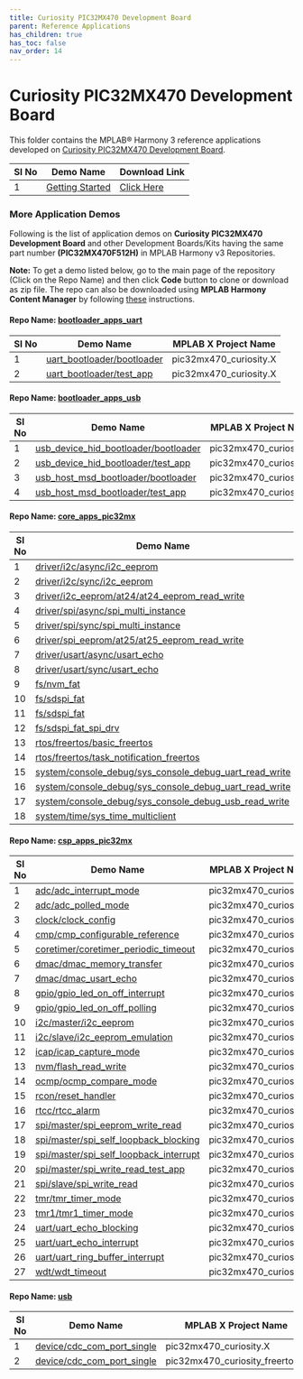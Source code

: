 ```yaml
---
title: Curiosity PIC32MX470 Development Board
parent: Reference Applications
has_children: true
has_toc: false
nav_order: 14
---
```

# Curiosity PIC32MX470 Development Board

This folder contains the MPLAB® Harmony 3 reference applications developed on [Curiosity PIC32MX470 Development Board](https://www.microchip.com/DevelopmentTools/ProductDetails/DM320103).   

|SI No| Demo Name | Download Link |
| --- | --- | -- |
| 1 | [Getting Started](./pic32mx470_getting_started/readme.md) | [Click Here](https://github.com/MicrochipTech/MPLAB-Harmony-Reference-Apps/releases/latest/download/pic32mx470_getting_started.zip) |


### More Application Demos

Following is the list of application demos on **Curiosity PIC32MX470 Development Board** and other Development Boards/Kits having the same part number **(PIC32MX470F512H)** in MPLAB Harmony v3 Repositories.

**Note:** To get a demo listed below, go to the main page of the repository (Click on the Repo Name) and then click **Code** button to clone or download as zip file. The repo can also be downloaded using **MPLAB Harmony Content Manager** by following [these](https://microchip-mplab-harmony.github.io/contentmanager/) instructions.  



[comment]:#ListStart



#### Repo Name: [bootloader_apps_uart](https://github.com/Microchip-MPLAB-Harmony/bootloader_apps_uart)

|SI No| Demo Name | MPLAB X Project Name |
| --- | --- | --- |
| 1 | [uart_bootloader/bootloader](https://github.com/Microchip-MPLAB-Harmony/bootloader_apps_uart/tree/master/apps/uart_bootloader/bootloader) | pic32mx470_curiosity.X |
| 2 | [uart_bootloader/test_app](https://github.com/Microchip-MPLAB-Harmony/bootloader_apps_uart/tree/master/apps/uart_bootloader/test_app) | pic32mx470_curiosity.X |


#### Repo Name: [bootloader_apps_usb](https://github.com/Microchip-MPLAB-Harmony/bootloader_apps_usb)

|SI No| Demo Name | MPLAB X Project Name |
| --- | --- | --- |
| 1 | [usb_device_hid_bootloader/bootloader](https://github.com/Microchip-MPLAB-Harmony/bootloader_apps_usb/tree/master/apps/usb_device_hid_bootloader/bootloader) | pic32mx470_curiosity.X |
| 2 | [usb_device_hid_bootloader/test_app](https://github.com/Microchip-MPLAB-Harmony/bootloader_apps_usb/tree/master/apps/usb_device_hid_bootloader/test_app) | pic32mx470_curiosity.X |
| 3 | [usb_host_msd_bootloader/bootloader](https://github.com/Microchip-MPLAB-Harmony/bootloader_apps_usb/tree/master/apps/usb_host_msd_bootloader/bootloader) | pic32mx470_curiosity.X |
| 4 | [usb_host_msd_bootloader/test_app](https://github.com/Microchip-MPLAB-Harmony/bootloader_apps_usb/tree/master/apps/usb_host_msd_bootloader/test_app) | pic32mx470_curiosity.X |


#### Repo Name: [core_apps_pic32mx](https://github.com/Microchip-MPLAB-Harmony/core_apps_pic32mx)

|SI No| Demo Name | MPLAB X Project Name |
| --- | --- | --- |
| 1 | [driver/i2c/async/i2c_eeprom](https://github.com/Microchip-MPLAB-Harmony/core_apps_pic32mx/tree/master/apps/driver/i2c/async/i2c_eeprom) | pic32mx470_curiosity.X |
| 2 | [driver/i2c/sync/i2c_eeprom](https://github.com/Microchip-MPLAB-Harmony/core_apps_pic32mx/tree/master/apps/driver/i2c/sync/i2c_eeprom) | pic32mx470_curiosity_freertos.X |
| 3 | [driver/i2c_eeprom/at24/at24_eeprom_read_write](https://github.com/Microchip-MPLAB-Harmony/core_apps_pic32mx/tree/master/apps/driver/i2c_eeprom/at24/at24_eeprom_read_write) | pic32mx470_curiosity.X |
| 4 | [driver/spi/async/spi_multi_instance](https://github.com/Microchip-MPLAB-Harmony/core_apps_pic32mx/tree/master/apps/driver/spi/async/spi_multi_instance) | pic32mx470_curiosity.X |
| 5 | [driver/spi/sync/spi_multi_instance](https://github.com/Microchip-MPLAB-Harmony/core_apps_pic32mx/tree/master/apps/driver/spi/sync/spi_multi_instance) | pic32mx470_curiosity_freertos.X |
| 6 | [driver/spi_eeprom/at25/at25_eeprom_read_write](https://github.com/Microchip-MPLAB-Harmony/core_apps_pic32mx/tree/master/apps/driver/spi_eeprom/at25/at25_eeprom_read_write) | pic32mx470_curiosity.X |
| 7 | [driver/usart/async/usart_echo](https://github.com/Microchip-MPLAB-Harmony/core_apps_pic32mx/tree/master/apps/driver/usart/async/usart_echo) | pic32mx470_curiosity.X |
| 8 | [driver/usart/sync/usart_echo](https://github.com/Microchip-MPLAB-Harmony/core_apps_pic32mx/tree/master/apps/driver/usart/sync/usart_echo) | pic32mx470_curiosity_freertos.X |
| 9 | [fs/nvm_fat](https://github.com/Microchip-MPLAB-Harmony/core_apps_pic32mx/tree/master/apps/fs/nvm_fat) | pic32mx470_curiosity.X |
| 10 | [fs/sdspi_fat](https://github.com/Microchip-MPLAB-Harmony/core_apps_pic32mx/tree/master/apps/fs/sdspi_fat) | pic32mx470_curiosity.X |
| 11 | [fs/sdspi_fat](https://github.com/Microchip-MPLAB-Harmony/core_apps_pic32mx/tree/master/apps/fs/sdspi_fat) | pic32mx470_curiosity_freertos.X |
| 12 | [fs/sdspi_fat_spi_drv](https://github.com/Microchip-MPLAB-Harmony/core_apps_pic32mx/tree/master/apps/fs/sdspi_fat_spi_drv) | pic32mx470_curiosity_freertos.X |
| 13 | [rtos/freertos/basic_freertos](https://github.com/Microchip-MPLAB-Harmony/core_apps_pic32mx/tree/master/apps/rtos/freertos/basic_freertos) | pic32mx470_curiosity.X |
| 14 | [rtos/freertos/task_notification_freertos](https://github.com/Microchip-MPLAB-Harmony/core_apps_pic32mx/tree/master/apps/rtos/freertos/task_notification_freertos) | pic32mx470_curiosity.X |
| 15 | [system/console_debug/sys_console_debug_uart_read_write](https://github.com/Microchip-MPLAB-Harmony/core_apps_pic32mx/tree/master/apps/system/console_debug/sys_console_debug_uart_read_write) | pic32mx470_curiosity.X |
| 16 | [system/console_debug/sys_console_debug_uart_read_write](https://github.com/Microchip-MPLAB-Harmony/core_apps_pic32mx/tree/master/apps/system/console_debug/sys_console_debug_uart_read_write) | pic32mx470_curiosity_freertos.X |
| 17 | [system/console_debug/sys_console_debug_usb_read_write](https://github.com/Microchip-MPLAB-Harmony/core_apps_pic32mx/tree/master/apps/system/console_debug/sys_console_debug_usb_read_write) | pic32mx470_curiosity.X |
| 18 | [system/time/sys_time_multiclient](https://github.com/Microchip-MPLAB-Harmony/core_apps_pic32mx/tree/master/apps/system/time/sys_time_multiclient) | pic32mx470_curiosity.X |


#### Repo Name: [csp_apps_pic32mx](https://github.com/Microchip-MPLAB-Harmony/csp_apps_pic32mx)

|SI No| Demo Name | MPLAB X Project Name |
| --- | --- | --- |
| 1 | [adc/adc_interrupt_mode](https://github.com/Microchip-MPLAB-Harmony/csp_apps_pic32mx/tree/master/apps/adc/adc_interrupt_mode) | pic32mx470_curiosity.X |
| 2 | [adc/adc_polled_mode](https://github.com/Microchip-MPLAB-Harmony/csp_apps_pic32mx/tree/master/apps/adc/adc_polled_mode) | pic32mx470_curiosity.X |
| 3 | [clock/clock_config](https://github.com/Microchip-MPLAB-Harmony/csp_apps_pic32mx/tree/master/apps/clock/clock_config) | pic32mx470_curiosity.X |
| 4 | [cmp/cmp_configurable_reference](https://github.com/Microchip-MPLAB-Harmony/csp_apps_pic32mx/tree/master/apps/cmp/cmp_configurable_reference) | pic32mx470_curiosity.X |
| 5 | [coretimer/coretimer_periodic_timeout](https://github.com/Microchip-MPLAB-Harmony/csp_apps_pic32mx/tree/master/apps/coretimer/coretimer_periodic_timeout) | pic32mx470_curiosity.X |
| 6 | [dmac/dmac_memory_transfer](https://github.com/Microchip-MPLAB-Harmony/csp_apps_pic32mx/tree/master/apps/dmac/dmac_memory_transfer) | pic32mx470_curiosity.X |
| 7 | [dmac/dmac_usart_echo](https://github.com/Microchip-MPLAB-Harmony/csp_apps_pic32mx/tree/master/apps/dmac/dmac_usart_echo) | pic32mx470_curiosity.X |
| 8 | [gpio/gpio_led_on_off_interrupt](https://github.com/Microchip-MPLAB-Harmony/csp_apps_pic32mx/tree/master/apps/gpio/gpio_led_on_off_interrupt) | pic32mx470_curiosity.X |
| 9 | [gpio/gpio_led_on_off_polling](https://github.com/Microchip-MPLAB-Harmony/csp_apps_pic32mx/tree/master/apps/gpio/gpio_led_on_off_polling) | pic32mx470_curiosity.X |
| 10 | [i2c/master/i2c_eeprom](https://github.com/Microchip-MPLAB-Harmony/csp_apps_pic32mx/tree/master/apps/i2c/master/i2c_eeprom) | pic32mx470_curiosity.X |
| 11 | [i2c/slave/i2c_eeprom_emulation](https://github.com/Microchip-MPLAB-Harmony/csp_apps_pic32mx/tree/master/apps/i2c/slave/i2c_eeprom_emulation) | pic32mx470_curiosity.X |
| 12 | [icap/icap_capture_mode](https://github.com/Microchip-MPLAB-Harmony/csp_apps_pic32mx/tree/master/apps/icap/icap_capture_mode) | pic32mx470_curiosity.X |
| 13 | [nvm/flash_read_write](https://github.com/Microchip-MPLAB-Harmony/csp_apps_pic32mx/tree/master/apps/nvm/flash_read_write) | pic32mx470_curiosity.X |
| 14 | [ocmp/ocmp_compare_mode](https://github.com/Microchip-MPLAB-Harmony/csp_apps_pic32mx/tree/master/apps/ocmp/ocmp_compare_mode) | pic32mx470_curiosity.X |
| 15 | [rcon/reset_handler](https://github.com/Microchip-MPLAB-Harmony/csp_apps_pic32mx/tree/master/apps/rcon/reset_handler) | pic32mx470_curiosity.X |
| 16 | [rtcc/rtcc_alarm](https://github.com/Microchip-MPLAB-Harmony/csp_apps_pic32mx/tree/master/apps/rtcc/rtcc_alarm) | pic32mx470_curiosity.X |
| 17 | [spi/master/spi_eeprom_write_read](https://github.com/Microchip-MPLAB-Harmony/csp_apps_pic32mx/tree/master/apps/spi/master/spi_eeprom_write_read) | pic32mx470_curiosity.X |
| 18 | [spi/master/spi_self_loopback_blocking](https://github.com/Microchip-MPLAB-Harmony/csp_apps_pic32mx/tree/master/apps/spi/master/spi_self_loopback_blocking) | pic32mx470_curiosity.X |
| 19 | [spi/master/spi_self_loopback_interrupt](https://github.com/Microchip-MPLAB-Harmony/csp_apps_pic32mx/tree/master/apps/spi/master/spi_self_loopback_interrupt) | pic32mx470_curiosity.X |
| 20 | [spi/master/spi_write_read_test_app](https://github.com/Microchip-MPLAB-Harmony/csp_apps_pic32mx/tree/master/apps/spi/master/spi_write_read_test_app) | pic32mx470_curiosity.X |
| 21 | [spi/slave/spi_write_read](https://github.com/Microchip-MPLAB-Harmony/csp_apps_pic32mx/tree/master/apps/spi/slave/spi_write_read) | pic32mx470_curiosity.X |
| 22 | [tmr/tmr_timer_mode](https://github.com/Microchip-MPLAB-Harmony/csp_apps_pic32mx/tree/master/apps/tmr/tmr_timer_mode) | pic32mx470_curiosity.X |
| 23 | [tmr1/tmr1_timer_mode](https://github.com/Microchip-MPLAB-Harmony/csp_apps_pic32mx/tree/master/apps/tmr1/tmr1_timer_mode) | pic32mx470_curiosity.X |
| 24 | [uart/uart_echo_blocking](https://github.com/Microchip-MPLAB-Harmony/csp_apps_pic32mx/tree/master/apps/uart/uart_echo_blocking) | pic32mx470_curiosity.X |
| 25 | [uart/uart_echo_interrupt](https://github.com/Microchip-MPLAB-Harmony/csp_apps_pic32mx/tree/master/apps/uart/uart_echo_interrupt) | pic32mx470_curiosity.X |
| 26 | [uart/uart_ring_buffer_interrupt](https://github.com/Microchip-MPLAB-Harmony/csp_apps_pic32mx/tree/master/apps/uart/uart_ring_buffer_interrupt) | pic32mx470_curiosity.X |
| 27 | [wdt/wdt_timeout](https://github.com/Microchip-MPLAB-Harmony/csp_apps_pic32mx/tree/master/apps/wdt/wdt_timeout) | pic32mx470_curiosity.X |


#### Repo Name: [usb](https://github.com/Microchip-MPLAB-Harmony/usb)

|SI No| Demo Name | MPLAB X Project Name |
| --- | --- | --- |
| 1 | [device/cdc_com_port_single](https://github.com/Microchip-MPLAB-Harmony/usb/tree/master/apps/device/cdc_com_port_single) | pic32mx470_curiosity.X |
| 2 | [device/cdc_com_port_single](https://github.com/Microchip-MPLAB-Harmony/usb/tree/master/apps/device/cdc_com_port_single) | pic32mx470_curiosity_freertos.X |


[comment]:#ListEnd
